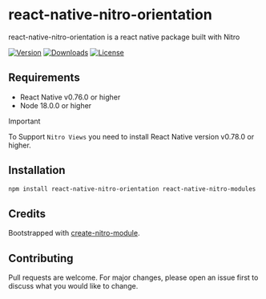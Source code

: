 # react-native-nitro-orientation

react-native-nitro-orientation is a react native package built with Nitro

[![Version](https://img.shields.io/npm/v/react-native-nitro-orientation.svg)](https://www.npmjs.com/package/react-native-nitro-orientation)
[![Downloads](https://img.shields.io/npm/dm/react-native-nitro-orientation.svg)](https://www.npmjs.com/package/react-native-nitro-orientation)
[![License](https://img.shields.io/npm/l/react-native-nitro-orientation.svg)](https://github.com/patrickkabwe/react-native-nitro-orientation/LICENSE)

## Requirements

- React Native v0.76.0 or higher
- Node 18.0.0 or higher

> [!IMPORTANT]  
> To Support `Nitro Views` you need to install React Native version v0.78.0 or higher.

## Installation

```bash
npm install react-native-nitro-orientation react-native-nitro-modules
```

## Credits

Bootstrapped with [create-nitro-module](https://github.com/patrickkabwe/create-nitro-module).

## Contributing

Pull requests are welcome. For major changes, please open an issue first to discuss what you would like to change.
